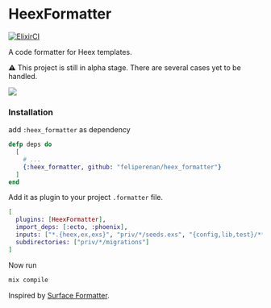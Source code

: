 # HeexFormatter

[![ElixirCI](https://github.com/feliperenan/heex_formatter/actions/workflows/elixir.yml/badge.svg)](https://github.com/feliperenan/heex_formatter/actions/workflows/elixir.yml)

A code formatter for Heex templates.

:warning: This project is still in alpha stage. There are several cases yet to be handled.

![](examples/example.gif)

### Installation

add `:heex_formatter` as dependency

```elixir
defp deps do
  [
    # ...
    {:heex_formatter, github: "feliperenan/heex_formatter"}
  ]
end
```

Add it as plugin to your project `.formatter` file.

```elixir
[
  plugins: [HeexFormatter],
  import_deps: [:ecto, :phoenix],
  inputs: ["*.{heex,ex,exs}", "priv/*/seeds.exs", "{config,lib,test}/**/*.{heex,ex,exs}"],
  subdirectories: ["priv/*/migrations"]
]
```
Now run
```elixir
mix compile
```

Inspired by [Surface Formatter](https://github.com/surface-ui/surface_formatter).
